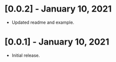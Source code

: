 # [0.0.2] - January 10, 2021
* Updated readme and example.

# [0.0.1] - January 10, 2021

* Initial release.
